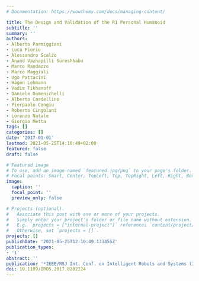 ```yaml
---
# Documentation: https://wowchemy.com/docs/managing-content/

title: The Design and Validation of the R1 Personal Humanoid
subtitle: ''
summary: ''
authors:
- Alberto Parmiggiani
- Luca Fiorio
- Alessandro Scalzo
- Anand Vazhapilli Sureshbabu
- Marco Randazzo
- Marco Maggiali
- Ugo Pattacini
- Hagen Lehmann
- Vadim Tikhanoff
- Daniele Domenichelli
- Alberto Cardellino
- Pierpaolo Congiu
- Roberto Cingolani
- Lorenzo Natale
- Giorgio Metta
tags: []
categories: []
date: '2017-01-01'
lastmod: 2021-05-25T14:10:49+02:00
featured: false
draft: false

# Featured image
# To use, add an image named `featured.jpg/png` to your page's folder.
# Focal points: Smart, Center, TopLeft, Top, TopRight, Left, Right, BottomLeft, Bottom, BottomRight.
image:
  caption: ''
  focal_point: ''
  preview_only: false

# Projects (optional).
#   Associate this post with one or more of your projects.
#   Simply enter your project's folder or file name without extension.
#   E.g. `projects = ["internal-project"]` references `content/project/deep-learning/index.md`.
#   Otherwise, set `projects = []`.
projects: []
publishDate: '2021-05-25T12:10:49.133455Z'
publication_types:
- '1'
abstract: ''
publication: '*IEEE/RSJ Int. Conf. on Intelligent Robots and Systems (IROS)*'
doi: 10.1109/IROS.2017.8202224
---
```

